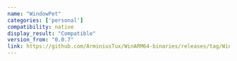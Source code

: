 ```yaml
---
name: "WindowPet"
categories: ['personal']
compatibility: native
display_result: "Compatible"
version_from: "0.0.7"
link: https://github.com/ArminiusTux/WinARM64-binaries/releases/tag/WindowPet
---
```

